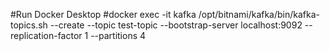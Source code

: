 #Run Docker Desktop
#docker exec -it kafka /opt/bitnami/kafka/bin/kafka-topics.sh --create --topic test-topic --bootstrap-server localhost:9092 --replication-factor 1 --partitions 4